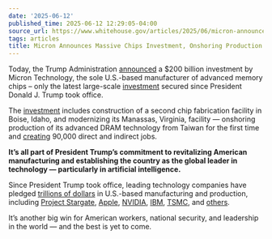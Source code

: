 ```yaml
---
date: '2025-06-12'
published_time: 2025-06-12 12:29:05-04:00
source_url: https://www.whitehouse.gov/articles/2025/06/micron-announces-massive-chips-investment-onshoring-production/
tags: articles
title: Micron Announces Massive Chips Investment, Onshoring Production
---
```

 
Today, the Trump Administration
[announced](https://www.commerce.gov/news/press-releases/2025/06/president-trump-secures-200b-investment-micron-technology-memory-chip)
a $200 billion investment by Micron Technology, the sole U.S.-based
manufacturer of advanced memory chips – only the latest large-scale
[investment](https://www.whitehouse.gov/investments/) secured since
President Donald J. Trump took office.

The
[investment](https://investors.micron.com/news-releases/news-release-details/micron-and-trump-administration-announce-expanded-us-investments)
includes construction of a second chip fabrication facility in Boise,
Idaho, and modernizing its Manassas, Virginia, facility — onshoring
production of its advanced DRAM technology from Taiwan for the first
time and
[creating](https://investors.micron.com/news-releases/news-release-details/micron-and-trump-administration-announce-expanded-us-investments#:~:text=creating%20an%20estimated%2090%2C000%20direct%20and%20indirect%20jobs)
90,000 direct and indirect jobs.

**It’s all part of President Trump’s commitment to revitalizing American
manufacturing and establishing the country as the global leader in
technology — particularly in artificial intelligence.**

Since President Trump took office, leading technology companies have
pledged [trillions of dollars](https://www.whitehouse.gov/investments/)
in U.S.-based manufacturing and production, including [Project
Stargate](https://openai.com/index/announcing-the-stargate-project/),
[Apple](https://www.apple.com/newsroom/2025/02/apple-will-spend-more-than-500-billion-usd-in-the-us-over-the-next-four-years/),
[NVIDIA](https://blogs.nvidia.com/blog/nvidia-manufacture-american-made-ai-supercomputers-us/),
[IBM](https://newsroom.ibm.com/2025-04-28-ibm-unveils-150-billion-investment-in-america-to-accelerate-technology-opportunity),
[TSMC](https://pr.tsmc.com/english/news/3210), and
[others](https://www.whitehouse.gov/articles/2025/05/trump-effect-a-running-list-of-new-u-s-investment-in-president-trumps-second-term/).

It’s another big win for American workers, national security, and
leadership in the world — and the best is yet to come.
